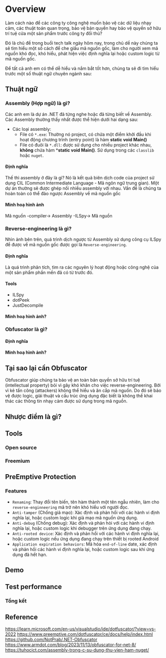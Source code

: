 # Overview

Làm cách nào để các công ty công nghệ muốn bảo vệ các dữ liệu nhạy cảm, các thuật toán quan trọng, bảo vệ bản quyền hay bảo vệ quyền sở hữu trí tuệ cửa một sản phẩm trước công ty đối thủ?

Đó là chủ đề trong buổi tech talk ngày hôm nay, trong chủ dề này chúng ta sẽ tìm hiểu một số cách để che giấu mã nguồn gốc, làm cho người xem mã nguồn khó đọc, khó hiểu, phát hiện việc định nghĩa lại hoặc custom logic từ mã nguồn gốc.

Để tất cả anh em có thể dễ hiểu và nắm bắt tốt hơn, chúng ta sẽ đi tìm hiểu trước một số thuật ngữ chuyên ngành sau:

## Thuật ngữ

### Assembly (Hợp ngữ) là gì?

Các anh em là dự án .NET đã từng nghe hoặc đã từng biết về Assembly. Các Assembly thường thấy nhất được thể hiện dưới hai dạng sau:

- Các loại assembly:
    - File có `*.exe`: Thường nó project, có chứa một điểm khởi đầu khi hoạt động chương trình (entry point) là hàm **static void Main()**
    - File có đuôi là `*.dll`: được sử dụng cho nhiều project khác nhau, **không** chứa hàm ***static void Main()**. Sử dụng trong các `classlib` hoặc `nuget`.

#### Định nghĩa

Thế thì assembly ở đây là gì? Nó là kết quả biên dịch code của project sử dụng CIL (Common Intermediate Language - Mã ngôn ngữ trung gian). Một dự án thường sẽ được ghép nối nhiều assembly với nhau. Vấn đề là chúng ta hoàn toàn có thể đảo ngược Assembly về mã nguồn gốc

#### Minh hoạ hình ảnh

Mã nguồn -compiler-> Assembly -ILSpy-> Mã nguồn  

### Reverse-engineering là gì?

Nhìn ảnh bên trên, quá trình dịch ngược từ Assembly sử dụng công cụ ILSpy để được về mã nguồn gốc được gọi là `Reverse-engineering`.

#### Định nghĩa

Là quá trình phân tích, tìm ra các nguyên lý hoạt động hoặc công nghệ của một sản phẩm phần mền đã có từ trước đó.

#### Tools

- ILSpy
- dotPeek
- JustDecompile

#### Minh hoạ hình ảnh?

### Obfuscator là gì?

#### Định nghĩa

#### Minh hoạ hình ảnh?

## Tại sao lại cần Obfuscator

Obfuscator giúp chúng ta bảo vệ an toàn bản quyền sở hữu trí tuệ (intellectual property) bỏi vì gây khó khăn cho việc reverse-engineering. Bởi vì kẻ tấn công (attackers) không thể hiểu và ăn cắp mã nguồn. Do đó sẽ bảo vệ được logic, giải thuật và cấu trúc ứng dụng đặc biết là không thể khai thác các thông tin nhạy cảm được sử dụng trong mã nguồn.

## Nhược điểm là gì?

## Tools

### Open source

### Freemium

## PreEmptive Protection

### Features

- `Renaming`: Thay đổi tên biến, tên hàm thành một tên ngẫu nhiên, làm cho `reverse-enginneering` mã trở nên khó hiểu với người đọc.
- `Anti-tamper` (Chống giả mạo): Xác định và phản hồi với các hành vi định nghĩa lại, hoặc custom logic khi giả mạo mã nguồn ứng dụng.
- `Anti-debug` (Chống debug): Xác định và phản hòi với các hành vi định nghĩa lại, hoặc custom logic khi debugger trên ứng dụng đang chạy.
- `Anti-rooted device`: Xác định và phản hồi với các hành vi định nghĩa lại, hoặc custom logic nếu ứng dụng đang chạy trên thiết bị rooted Android
- `Application expiration behaviors`: Mã hóa `end-of-line` date, xác định và phản hồi các hành vi định nghĩa lại, hoặc custom logic sau khi ứng dụng đã hết hạn.

## Demo

## Test performance

### Tổng kết

###

## Reference

https://learn.microsoft.com/en-us/visualstudio/ide/dotfuscator/?view=vs-2022
https://www.preemptive.com/dotfuscator/ce/docs/help/index.html
https://github.com/NotPrab/.NET-Obfuscator
https://www.armdot.com/blog/2023/11/13/obfuscator-for-net-8/
https://tuhocict.com/assembly-trong-c-su-dung-thu-vien-ham-nuget/